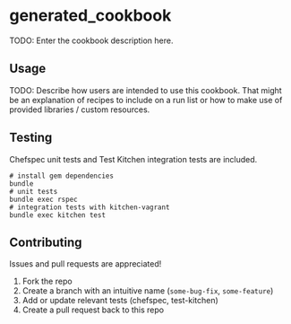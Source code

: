 # generated_cookbook

TODO: Enter the cookbook description here.

## Usage

TODO: Describe how users are intended to use this cookbook. That might be an explanation of recipes to include on a run list or how to make use of provided libraries / custom resources.

## Testing

Chefspec unit tests and Test Kitchen integration tests are included.

```shell
# install gem dependencies
bundle
# unit tests
bundle exec rspec
# integration tests with kitchen-vagrant
bundle exec kitchen test
```

## Contributing

Issues and pull requests are appreciated!

1. Fork the repo
1. Create a branch with an intuitive name (`some-bug-fix`, `some-feature`)
1. Add or update relevant tests (chefspec, test-kitchen)
1. Create a pull request back to this repo
